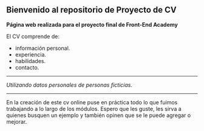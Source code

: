 ## Bienvenido al repositorio de  Proyecto de CV
**Página web realizada para el proyecto final de Front-End Academy**

El CV comprende de:
- información personal.
- experiencia.
- habilidades.
- contacto.

------------

*Utilizando datos personales de personas ficticias.*

------------

En la creación de este cv online puse en práctica todo lo que fuimos trabajando a lo largo de los módulos. Espero que les guste, les sirva a quienes busquen un ejemplo y también opinen que se le puede agregar o mejorar.